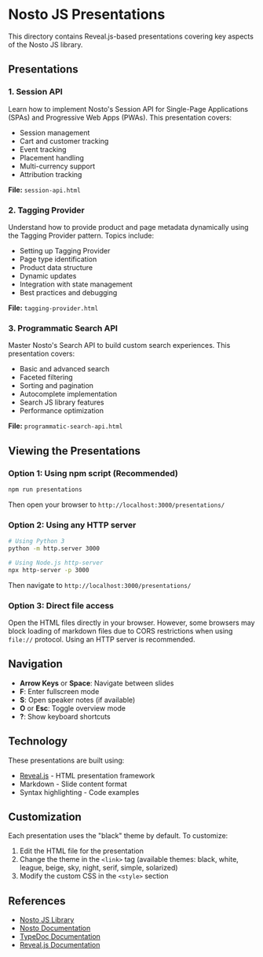 # Nosto JS Presentations

This directory contains Reveal.js-based presentations covering key aspects of the Nosto JS library.

## Presentations

### 1. Session API
Learn how to implement Nosto's Session API for Single-Page Applications (SPAs) and Progressive Web Apps (PWAs). This presentation covers:
- Session management
- Cart and customer tracking
- Event tracking
- Placement handling
- Multi-currency support
- Attribution tracking

**File:** `session-api.html`

### 2. Tagging Provider
Understand how to provide product and page metadata dynamically using the Tagging Provider pattern. Topics include:
- Setting up Tagging Provider
- Page type identification
- Product data structure
- Dynamic updates
- Integration with state management
- Best practices and debugging

**File:** `tagging-provider.html`

### 3. Programmatic Search API
Master Nosto's Search API to build custom search experiences. This presentation covers:
- Basic and advanced search
- Faceted filtering
- Sorting and pagination
- Autocomplete implementation
- Search JS library features
- Performance optimization

**File:** `programmatic-search-api.html`

## Viewing the Presentations

### Option 1: Using npm script (Recommended)
```bash
npm run presentations
```

Then open your browser to `http://localhost:3000/presentations/`

### Option 2: Using any HTTP server
```bash
# Using Python 3
python -m http.server 3000

# Using Node.js http-server
npx http-server -p 3000
```

Then navigate to `http://localhost:3000/presentations/`

### Option 3: Direct file access
Open the HTML files directly in your browser. However, some browsers may block loading of markdown files due to CORS restrictions when using `file://` protocol. Using an HTTP server is recommended.

## Navigation

- **Arrow Keys** or **Space**: Navigate between slides
- **F**: Enter fullscreen mode
- **S**: Open speaker notes (if available)
- **O** or **Esc**: Toggle overview mode
- **?**: Show keyboard shortcuts

## Technology

These presentations are built using:
- [Reveal.js](https://revealjs.com/) - HTML presentation framework
- Markdown - Slide content format
- Syntax highlighting - Code examples

## Customization

Each presentation uses the "black" theme by default. To customize:
1. Edit the HTML file for the presentation
2. Change the theme in the `<link>` tag (available themes: black, white, league, beige, sky, night, serif, simple, solarized)
3. Modify the custom CSS in the `<style>` section

## References

- [Nosto JS Library](https://github.com/Nosto/nosto-js)
- [Nosto Documentation](https://docs.nosto.com/techdocs/)
- [TypeDoc Documentation](https://nosto.github.io/nosto-js/)
- [Reveal.js Documentation](https://revealjs.com/)
